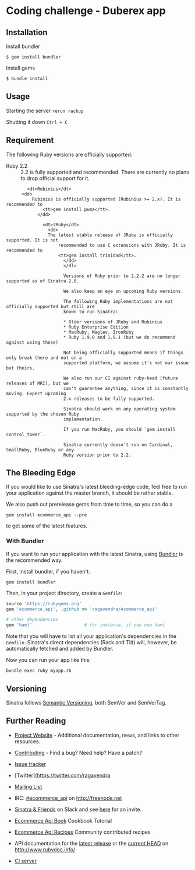 # Coding challenge - Duberex app

## Installation

Install bundler

`$ gem install bundler`

Install gems

`$ bundle install`

## Usage

Starting the server
`rerun rackup`

Shutting it down
`Ctrl + C`



## Requirement

The following Ruby versions are officially supported:
<dl>
  <dt>Ruby 2.2</dt>
    <dd>
        2.2 is fully supported and recommended. There are currently no plans to
	    drop official support for it.
	      </dd>

	        <dt>Rubinius</dt>
		  <dd>
		      Rubinius is officially supported (Rubinius >= 2.x). It is recommended to
		          <tt>gem install puma</tt>.
			    </dd>

			      <dt>JRuby</dt>
			        <dd>
				    The latest stable release of JRuby is officially supported. It is not
				        recommended to use C extensions with JRuby. It is recommended to
					    <tt>gem install trinidad</tt>.
					      </dd>
					      </dl>

					      Versions of Ruby prior to 2.2.2 are no longer supported as of Sinatra 2.0.

					      We also keep an eye on upcoming Ruby versions.

					      The following Ruby implementations are not officially supported but still are
					      known to run Sinatra:

					      * Older versions of JRuby and Rubinius
					      * Ruby Enterprise Edition
					      * MacRuby, Maglev, IronRuby
					      * Ruby 1.9.0 and 1.9.1 (but we do recommend against using those)

					      Not being officially supported means if things only break there and not on a
					      supported platform, we assume it's not our issue but theirs.

					      We also run our CI against ruby-head (future releases of MRI), but we
					      can't guarantee anything, since it is constantly moving. Expect upcoming
					      2.x releases to be fully supported.

					      Sinatra should work on any operating system supported by the chosen Ruby
					      implementation.

					      If you run MacRuby, you should `gem install control_tower`.

					      Sinatra currently doesn't run on Cardinal, SmallRuby, BlueRuby or any
					      Ruby version prior to 2.2.

## The Bleeding Edge

If you would like to use Sinatra's latest bleeding-edge code, feel free
to run your application against the master branch, it should be rather
stable.

We also push out prerelease gems from time to time, so you can do a

```shell
gem install ecommerce_api --pre
```

to get some of the latest features.

### With Bundler

If you want to run your application with the latest Sinatra, using
[Bundler](http://bundler.io) is the recommended way.

First, install bundler, if you haven't:

```shell
gem install bundler
```

Then, in your project directory, create a `Gemfile`:

```ruby
source 'https://rubygems.org'
gem 'ecommerce_api', :github => 'ragavendra/ecommerce_api'

# other dependencies
gem 'haml'                    # for instance, if you use haml
```

Note that you will have to list all your application's dependencies in
the `Gemfile`. Sinatra's direct dependencies (Rack and Tilt) will,
however, be automatically fetched and added by Bundler.

Now you can run your app like this:

```shell
bundle exec ruby myapp.rb
```

## Versioning

Sinatra follows [Semantic Versioning](http://semver.org/), both SemVer and
SemVerTag.

## Further Reading

* [Project Website](https://github.com/ragavendra/ecommerce_api) - Additional documentation,
news, and links to other resources.

* [Contributing](https://github.com/ragavendra/) - Find a bug? Need
help? Have a patch?
* [Issue tracker](https://github.com/ragavendra/ecommerce_api/issues)
* [Twitter](https://twitter.com/ragavendra
* [Mailing List](http://groups.google.com/group/ragavendra/topics)
* IRC: [#ecommerce_api](irc://chat.freenode.net/#ecommerce_api) on http://freenode.net
* [Sinatra & Friends](https://ecommerce_api.slack.com) on Slack and see
[here](https://ecommerce_api-slack.herokuapp.com/) for an invite.
* [Ecommerce Api Book](https://github.com/ragavendra/ecommerce_api/ecommerce_api-book/) Cookbook Tutorial
* [Ecommerce Api Recipes](https://github.com/ragavendra/ecommerce_api/recipes) Community
contributed recipes
* API documentation for the [latest release](http://www.rubydoc.info/gems/ecommerce_api)
or the [current HEAD](http://www.rubydoc.info/github/ragavendra/ecommerce_api) on
http://www.rubydoc.info/
* [CI server](https://travis-ci.org/ragavendra/ecommerce_api)

